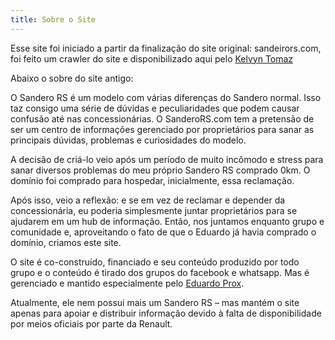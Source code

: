 ```yaml
---
title: Sobre o Site
---
```


Esse site foi iniciado a partir da finalização do site original: sandeirors.com, foi feito um crawler do site e disponibilizado aqui pelo [Kelvyn Tomaz](https://kelvyn.com.br)

Abaixo o sobre do site antigo:

 O Sandero RS é um modelo com várias diferenças do Sandero normal. Isso taz consigo uma série de dúvidas e peculiaridades que podem causar confusão até nas concessionárias. O SanderoRS.com tem a pretensão de ser um centro de informações gerenciado por proprietários para sanar as principais dúvidas, problemas e curiosidades do modelo.

A decisão de criá-lo veio após um período de muito incômodo e stress para sanar diversos problemas do meu próprio Sandero RS comprado 0km. O domínio foi comprado para hospedar, inicialmente, essa reclamação.

Após isso, veio a reflexão: e se em vez de reclamar e depender da concessionária, eu poderia simplesmente juntar proprietários para se ajudarem em um hub de informação. Então, nos juntamos enquanto grupo e comunidade e, aproveitando o fato de que o Eduardo já havia comprado o domínio, criamos este site.

O site é co-construído, financiado e seu conteúdo produzido por todo grupo e o conteúdo é tirado dos grupos do facebook e whatsapp. Mas é gerenciado e mantido especialmente pelo [Eduardo Prox](https://www.linkedin.com/in/eduardoprox).

Atualmente, ele nem possui mais um Sandero RS – mas mantém o site apenas para apoiar e distribuir informação devido à falta de disponibilidade por meios oficiais por parte da Renault.

